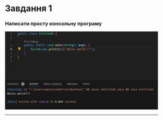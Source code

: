 # __Завдання 1__
### Написати просту консольну програму
![Код](https://github.com/Roman30k/Practicale/blob/main/13.png)
***
